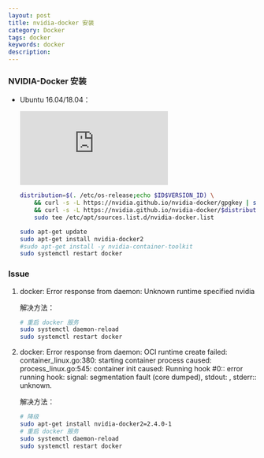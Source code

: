 ```yaml
---
layout: post
title: nvidia-docker 安装
category: Docker
tags: docker
keywords: docker
description:
---
```


### NVIDIA-Docker 安装

- Ubuntu 16.04/18.04：

    ![官方文档](https://docs.nvidia.com/datacenter/cloud-native/container-toolkit/install-guide.html#getting-started)

    ```bash
    distribution=$(. /etc/os-release;echo $ID$VERSION_ID) \
        && curl -s -L https://nvidia.github.io/nvidia-docker/gpgkey | sudo apt-key add - \
        && curl -s -L https://nvidia.github.io/nvidia-docker/$distribution/nvidia-docker.list | \
        sudo tee /etc/apt/sources.list.d/nvidia-docker.list

    sudo apt-get update
    sudo apt-get install nvidia-docker2
    #sudo apt-get install -y nvidia-container-toolkit
    sudo systemctl restart docker
    ```

### Issue


1. docker: Error response from daemon: Unknown runtime specified nvidia

    解决方法：

    ```bash
    # 重启 docker 服务
    sudo systemctl daemon-reload
    sudo systemctl restart docker
    ```

2. docker: Error response from daemon: OCI runtime create failed: container_linux.go:380: starting container process caused: process_linux.go:545: container init caused: Running hook #0:: error running hook: signal: segmentation fault (core dumped), stdout: , stderr:: unknown.

    解决方法：

    ```bash
    # 降级
    sudo apt-get install nvidia-docker2=2.4.0-1
    # 重启 docker 服务
    sudo systemctl daemon-reload
    sudo systemctl restart docker
    ```
